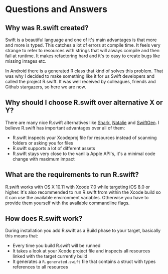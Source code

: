 # Questions and Answers

## Why was R.swift created?

Swift is a beautiful language and one of it's main advantages is that more and more is typed. This catches a lot of errors at compile time. It feels very strange to refer to resources with strings that will always compile and then fail at runtime. It makes refactoring hard and it's to easy to create bugs like missing images etc.

In Android there is a generated R class that kind of solves this problem. That was why I decided to make something like it for us Swift developers and called the project R.swift. It was well received by colleagues, friends and Github stargazers, so here we are now.

## Why should I choose R.swift over alternative X or Y?

There are many nice R.swift alternatives like [Shark](https://github.com/kaandedeoglu/Shark), [Natalie](https://github.com/krzyzanowskim/Natalie) and [SwiftGen](https://github.com/AliSoftware/SwiftGen). I believe R.swift has important advantages over all of them:
- R.swift inspects your Xcodeproj file for resources instead of scanning folders or asking you for files
- R.swift supports a lot of different assets
- R.swift stays very close to the vanilla Apple API's, it's a minimal code change with maximum impact

## What are the requirements to run R.swift?

R.swift works with OS X 10.11 with Xcode 7.0 while targeting iOS 8.0 or higher. It's also recommended to run R.swift from within the Xcode build so it can use the available environment variables. Otherwise you have to provide them yourself with the available commandline flags.

## How does R.swift work?

During installation you add R.swift as a Build phase to your target, basically this means that:
- Every time you build R.swift will be runned
- It takes a look at your Xcode project file and inspects all resources linked with the target currently build
- It generates a `R.generated.swift` file that contains a struct with types references to all resources


